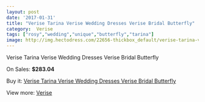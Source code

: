 ```yaml
---
layout: post
date: '2017-01-31'
title: "Verise Tarina Verise Wedding Dresses Verise Bridal Butterfly"
category:  Verise
tags: ["rosy","wedding","unique","butterfly","tarina"]
image: http://img.hectodress.com/22656-thickbox_default/verise-tarina-verise-wedding-dresses-verise-bridal-butterfly.jpg
---
```

Verise Tarina Verise Wedding Dresses Verise Bridal Butterfly

On Sales: **$283.04**
<a href="https://www.hectodress.com/-verise/10550-verise-tarina-verise-wedding-dresses-verise-bridal-butterfly.html"><amp-img layout="responsive" width="600" height="600" src="//img.hectodress.com/22656-thickbox_default/verise-tarina-verise-wedding-dresses-verise-bridal-butterfly.jpg" alt="Verise Tarina Verise Wedding Dresses Verise Bridal Butterfly 0" /></a>
<a href="https://www.hectodress.com/-verise/10550-verise-tarina-verise-wedding-dresses-verise-bridal-butterfly.html"><amp-img layout="responsive" width="600" height="600" src="//img.hectodress.com/22657-thickbox_default/verise-tarina-verise-wedding-dresses-verise-bridal-butterfly.jpg" alt="Verise Tarina Verise Wedding Dresses Verise Bridal Butterfly 1" /></a>

Buy it: [Verise Tarina Verise Wedding Dresses Verise Bridal Butterfly](https://www.hectodress.com/-verise/10550-verise-tarina-verise-wedding-dresses-verise-bridal-butterfly.html "Verise Tarina Verise Wedding Dresses Verise Bridal Butterfly")

View more: [ Verise](https://www.hectodress.com/170--verise " Verise")